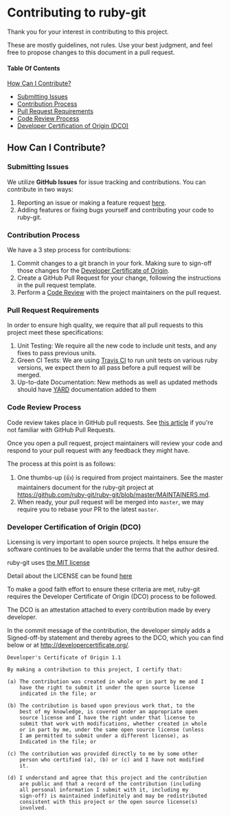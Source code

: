 # Contributing to ruby-git

Thank you for your interest in contributing to this project.

These are mostly guidelines, not rules.
Use your best judgment, and feel free to propose changes to this document in a pull request.

#### Table Of Contents

[How Can I Contribute?](#how-can-i-contribute)
  * [Submitting Issues](#submitting-issues)
  * [Contribution Process](#contribution-process)
  * [Pull Request Requirements](#pull-request-requirements)
  * [Code Review Process](#code-review-process)
  * [Developer Certification of Origin (DCO)](#developer-certification-of-origin-dco)


## How Can I Contribute?

### Submitting Issues

We utilize **GitHub Issues** for issue tracking and contributions. You can contribute in two ways:

1. Reporting an issue or making a feature request [here](https://github.com/ruby-git/ruby-git/issues/new).
2. Adding features or fixing bugs yourself and contributing your code to ruby-git.

### Contribution Process

We have a 3 step process for contributions:

1. Commit changes to a git branch in your fork.  Making sure to sign-off those changes for the [Developer Certificate of Origin](#developer-certification-of-origin-dco).
2. Create a GitHub Pull Request for your change, following the instructions in the pull request template.
3. Perform a [Code Review](#code-review-process) with the project maintainers on the pull request.

### Pull Request Requirements
In order to ensure high quality, we require that all pull requests to this project meet these specifications:

1. Unit Testing: We require all the new code to include unit tests, and any fixes to pass previous units.
2. Green CI Tests: We are using [Travis CI](https://travis-ci.org/ruby-git/ruby-git) to run unit tests on various ruby versions, we expect them to all pass before a pull request will be merged.
3. Up-to-date Documentation: New methods as well as updated methods should have [YARD](https://yardoc.org/) documentation added to them

### Code Review Process

Code review takes place in GitHub pull requests. See [this article](https://help.github.com/articles/about-pull-requests/) if you're not familiar with GitHub Pull Requests.

Once you open a pull request, project maintainers will review your code and respond to your pull request with any feedback they might have.

The process at this point is as follows:

1. One thumbs-up (:+1:) is required from project maintainers. See the master maintainers document for the ruby-git project at <https://github.com/ruby-git/ruby-git/blob/master/MAINTAINERS.md>.
2. When ready, your pull request will be merged into `master`, we may require you to rebase your PR to the latest `master`.

### Developer Certification of Origin (DCO)

Licensing is very important to open source projects. It helps ensure the software continues to be available under the terms that the author desired.

ruby-git uses [the MIT license](https://github.com/ruby-git/ruby-git/blob/master/LICENSE)

Detail about the LICENSE can be found [here](https://choosealicense.com/licenses/mit/)

To make a good faith effort to ensure these criteria are met, ruby-git requires the Developer Certificate of Origin (DCO) process to be followed.

The DCO is an attestation attached to every contribution made by every developer.

In the commit message of the contribution, the developer simply adds a Signed-off-by statement and thereby agrees to the DCO, which you can find below or at <http://developercertificate.org/>.

```
Developer's Certificate of Origin 1.1

By making a contribution to this project, I certify that:

(a) The contribution was created in whole or in part by me and I
    have the right to submit it under the open source license
    indicated in the file; or

(b) The contribution is based upon previous work that, to the
    best of my knowledge, is covered under an appropriate open
    source license and I have the right under that license to
    submit that work with modifications, whether created in whole
    or in part by me, under the same open source license (unless
    I am permitted to submit under a different license), as
    Indicated in the file; or

(c) The contribution was provided directly to me by some other
    person who certified (a), (b) or (c) and I have not modified
    it.

(d) I understand and agree that this project and the contribution
    are public and that a record of the contribution (including
    all personal information I submit with it, including my
    sign-off) is maintained indefinitely and may be redistributed
    consistent with this project or the open source license(s)
    involved.
```
